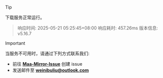 > [!TIP]
下载服务正常运行。


> 响应时间: 2025-05-21 05:25:45+08:00
> 响应耗时: 457.26ms
> 版本信息: v5.16.7

> [!IMPORTANT]
> 当服务不可用时，请通过下列方式联系我们: 
> - 前往 **[Maa-Mirror-Issue](https://github.com/MaaMirror/Maa-Mirror-Issue/issues)** 创建 issue
> - 发送邮件至 **<a href="mailto:weinibuliu@outlook.com">weinibuliu@outlook.com</a>**